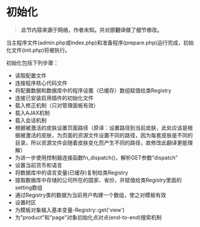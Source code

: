初始化
===================================

> __此节内容来源于网络，作者未知。并对原翻译做了细节修改。__

当主程序文件(admin.php或index.php)和准备程序(prepare.php)运行完成，初始化文件(init.php)将被执行。

初始化包括下列步骤：
* 读取配置文件
* 连接程序核心代码文件
* 将配置数据和数据库中的程序设置（已缓存）数组赋值给类Registry
* 连接已安装启用插件的初始化文件
* 载入修正机制（只对管理面板有效）
* 载入AJAX机制
* 载入会话机制
* 根据被激活的皮肤设置页面路径（原译：设置路径到当前皮肤，此处应该是根据被激活的皮肤，为页面的资源文件设置不同的路径，因为每套皮肤是不同的目录，所以资源文件会随着皮肤变化而产生不同的路径，故修改此翻译更能理解）
* 为进一步使用控制器连接函数fn_dispatch()，解析GET参数“dispatch”
* 设置当前货币和语言
* 将数据库中的语言变量(已缓存)复制给类Registry
* 提取数据库中存储的公司所在的国家、省份，并赋值给类Registry里面的setting数组
* 通过Registry类的数据为当前用户构建一个数组，使之对模板有效
* 设置时区
* 为模板对象输入基本变量-Registry::get('view')
* 为"product"和"page"对象初始化点对点(end-to-end)搜索机制